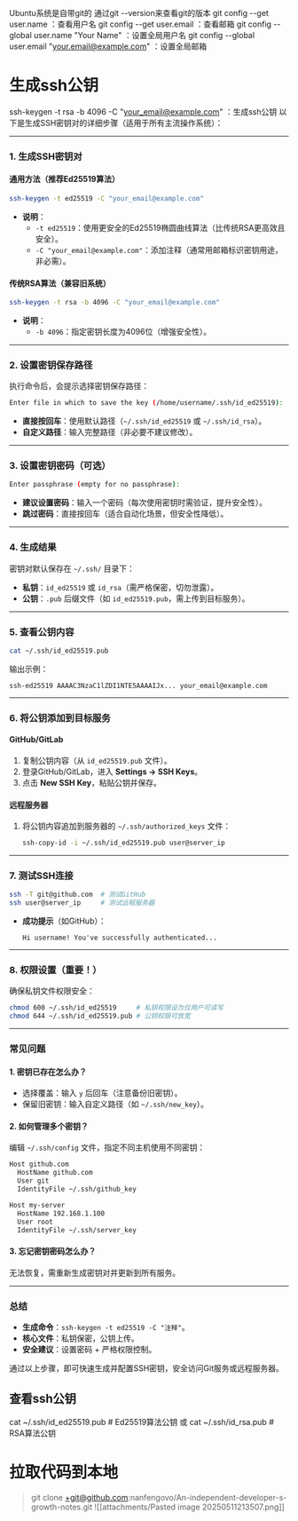 Ubuntu系统是自带git的
通过git --version来查看git的版本
git config --get user.name    ：查看用户名
git config --get user.email     ：查看邮箱
git config --global user.name "Your Name"    ：设置全局用户名
git config --global user.email "your.email@example.com"   ：设置全局邮箱
# 生成ssh公钥
ssh-keygen -t rsa -b 4096 -C "your_email@example.com"  ：生成ssh公钥
以下是生成SSH密钥对的详细步骤（适用于所有主流操作系统）：

---

### **1. 生成SSH密钥对**
#### **通用方法（推荐Ed25519算法）**
```bash
ssh-keygen -t ed25519 -C "your_email@example.com"
```
- **说明**：
  - `-t ed25519`：使用更安全的Ed25519椭圆曲线算法（比传统RSA更高效且安全）。
  - `-C "your_email@example.com"`：添加注释（通常用邮箱标识密钥用途，非必需）。

#### **传统RSA算法（兼容旧系统）**
```bash
ssh-keygen -t rsa -b 4096 -C "your_email@example.com"
```
- **说明**：
  - `-b 4096`：指定密钥长度为4096位（增强安全性）。

---

### **2. 设置密钥保存路径**
执行命令后，会提示选择密钥保存路径：
```bash
Enter file in which to save the key (/home/username/.ssh/id_ed25519):
```
- **直接按回车**：使用默认路径（`~/.ssh/id_ed25519` 或 `~/.ssh/id_rsa`）。
- **自定义路径**：输入完整路径（非必要不建议修改）。

---

### **3. 设置密钥密码（可选）**
```bash
Enter passphrase (empty for no passphrase):
```
- **建议设置密码**：输入一个密码（每次使用密钥时需验证，提升安全性）。
- **跳过密码**：直接按回车（适合自动化场景，但安全性降低）。

---

### **4. 生成结果**
密钥对默认保存在 `~/.ssh/` 目录下：
- **私钥**：`id_ed25519` 或 `id_rsa`（需严格保密，切勿泄露）。
- **公钥**：`.pub` 后缀文件（如 `id_ed25519.pub`，需上传到目标服务）。

---

### **5. 查看公钥内容**
```bash
cat ~/.ssh/id_ed25519.pub
```
输出示例：
```
ssh-ed25519 AAAAC3NzaC1lZDI1NTE5AAAAIJx... your_email@example.com
```

---

### **6. 将公钥添加到目标服务**
#### **GitHub/GitLab**
1. 复制公钥内容（从 `id_ed25519.pub` 文件）。
2. 登录GitHub/GitLab，进入 **Settings → SSH Keys**。
3. 点击 **New SSH Key**，粘贴公钥并保存。

#### **远程服务器**
1. 将公钥内容追加到服务器的 `~/.ssh/authorized_keys` 文件：
   ```bash
   ssh-copy-id -i ~/.ssh/id_ed25519.pub user@server_ip
   ```

---

### **7. 测试SSH连接**
```bash
ssh -T git@github.com  # 测试GitHub
ssh user@server_ip     # 测试远程服务器
```
- **成功提示**（如GitHub）：
  ```
  Hi username! You've successfully authenticated...
  ```

---

### **8. 权限设置（重要！）**
确保私钥文件权限安全：
```bash
chmod 600 ~/.ssh/id_ed25519     # 私钥权限设为仅用户可读写
chmod 644 ~/.ssh/id_ed25519.pub # 公钥权限可放宽
```

---

### **常见问题**
#### **1. 密钥已存在怎么办？**
- 选择覆盖：输入 `y` 后回车（注意备份旧密钥）。
- 保留旧密钥：输入自定义路径（如 `~/.ssh/new_key`）。

#### **2. 如何管理多个密钥？**
编辑 `~/.ssh/config` 文件，指定不同主机使用不同密钥：
```bash
Host github.com
  HostName github.com
  User git
  IdentityFile ~/.ssh/github_key

Host my-server
  HostName 192.168.1.100
  User root
  IdentityFile ~/.ssh/server_key
```

#### **3. 忘记密钥密码怎么办？**
无法恢复，需重新生成密钥对并更新到所有服务。

---

### **总结**
- **生成命令**：`ssh-keygen -t ed25519 -C "注释"`。
- **核心文件**：私钥保密，公钥上传。
- **安全建议**：设置密码 + 严格权限控制。

通过以上步骤，即可快速生成并配置SSH密钥，安全访问Git服务或远程服务器。
## 查看ssh公钥
cat ~/.ssh/id_ed25519.pub   # Ed25519算法公钥
或
cat ~/.ssh/id_rsa.pub       # RSA算法公钥

# 拉取代码到本地
>git clone +git@github.com:nanfengovo/An-independent-developer-s-growth-notes.git
>![[attachments/Pasted image 20250511213507.png]]

